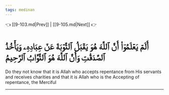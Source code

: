 ```yaml
---
tags: medinan
---
```


👈 [[9-103.md|Prev]] | [[9-105.md|Next]] 👉

# أَلَمۡ يَعۡلَمُوٓاْ أَنَّ ٱللَّهَ هُوَ يَقۡبَلُ ٱلتَّوۡبَةَ عَنۡ عِبَادِهِۦ وَيَأۡخُذُ ٱلصَّدَقَٰتِ وَأَنَّ ٱللَّهَ هُوَ ٱلتَّوَّابُ ٱلرَّحِيمُ

Do they not know that it is Allah who accepts repentance from His servants and receives charities and that it is Allah who is the Accepting of repentance, the Merciful

---

